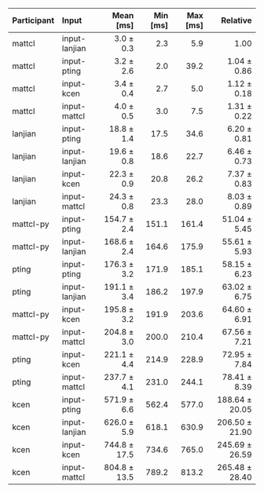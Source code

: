 | Participant | Input | Mean [ms] | Min [ms] | Max [ms] | Relative |
|:---|:---|---:|---:|---:|---:|
| mattcl | input-lanjian | 3.0 ± 0.3 | 2.3 | 5.9 | 1.00 |
| mattcl | input-pting | 3.2 ± 2.6 | 2.0 | 39.2 | 1.04 ± 0.86 |
| mattcl | input-kcen | 3.4 ± 0.4 | 2.7 | 5.0 | 1.12 ± 0.18 |
| mattcl | input-mattcl | 4.0 ± 0.5 | 3.0 | 7.5 | 1.31 ± 0.22 |
| lanjian | input-pting | 18.8 ± 1.4 | 17.5 | 34.6 | 6.20 ± 0.81 |
| lanjian | input-lanjian | 19.6 ± 0.8 | 18.6 | 22.7 | 6.46 ± 0.73 |
| lanjian | input-kcen | 22.3 ± 0.9 | 20.8 | 26.2 | 7.37 ± 0.83 |
| lanjian | input-mattcl | 24.3 ± 0.8 | 23.3 | 28.0 | 8.03 ± 0.89 |
| mattcl-py | input-pting | 154.7 ± 2.4 | 151.1 | 161.4 | 51.04 ± 5.45 |
| mattcl-py | input-lanjian | 168.6 ± 2.4 | 164.6 | 175.9 | 55.61 ± 5.93 |
| pting | input-pting | 176.3 ± 3.2 | 171.9 | 185.1 | 58.15 ± 6.23 |
| pting | input-lanjian | 191.1 ± 3.4 | 186.2 | 197.9 | 63.02 ± 6.75 |
| mattcl-py | input-kcen | 195.8 ± 3.2 | 191.9 | 203.6 | 64.60 ± 6.91 |
| mattcl-py | input-mattcl | 204.8 ± 3.0 | 200.0 | 210.4 | 67.56 ± 7.21 |
| pting | input-kcen | 221.1 ± 4.4 | 214.9 | 228.9 | 72.95 ± 7.84 |
| pting | input-mattcl | 237.7 ± 4.1 | 231.0 | 244.1 | 78.41 ± 8.39 |
| kcen | input-pting | 571.9 ± 6.6 | 562.4 | 577.0 | 188.64 ± 20.05 |
| kcen | input-lanjian | 626.0 ± 5.9 | 618.1 | 630.9 | 206.50 ± 21.90 |
| kcen | input-kcen | 744.8 ± 17.5 | 734.6 | 765.0 | 245.69 ± 26.59 |
| kcen | input-mattcl | 804.8 ± 13.5 | 789.2 | 813.2 | 265.48 ± 28.40 |
